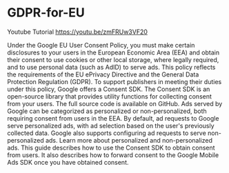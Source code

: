 # GDPR-for-EU

Youtube Tutorial
https://youtu.be/zmFRUw3VF20

Under the Google EU User Consent Policy, you must make certain disclosures to your users in the European Economic Area (EEA) and obtain their consent to use cookies or other local storage, where legally required, and to use personal data (such as AdID) to serve ads. This policy reflects the requirements of the EU ePrivacy Directive and the General Data Protection Regulation (GDPR).  To support publishers in meeting their duties under this policy, Google offers a Consent SDK. The Consent SDK is an open-source library that provides utility functions for collecting consent from your users. The full source code is available on GitHub.  Ads served by Google can be categorized as personalized or non-personalized, both requiring consent from users in the EEA. By default, ad requests to Google serve personalized ads, with ad selection based on the user's previously collected data. Google also supports configuring ad requests to serve non-personalized ads. Learn more about personalized and non-personalized ads.  This guide describes how to use the Consent SDK to obtain consent from users. It also describes how to forward consent to the Google Mobile Ads SDK once you have obtained consent.
